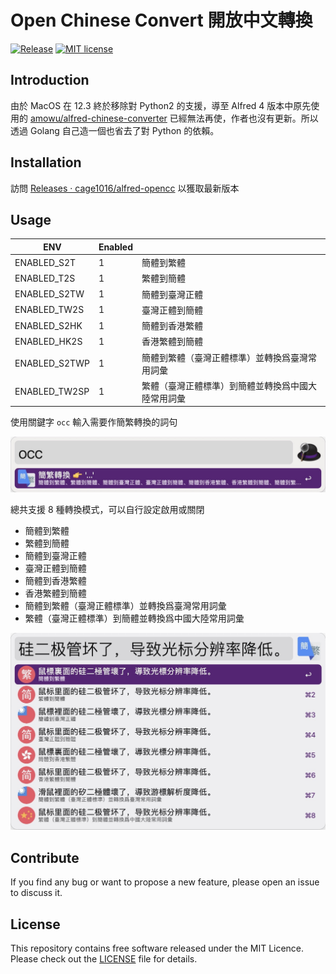 # Open Chinese Convert 開放中文轉換

[![Release](https://github.com/cage1016/alfred-opencc/actions/workflows/release.yml/badge.svg)](https://github.com/cage1016/alfred-opencc/actions/workflows/release.yml)
[![MIT license](https://img.shields.io/badge/License-MIT-blue.svg)](https://lbesson.mit-license.org/)

## Introduction

由於 MacOS 在 12.3 終於移除對 Python2 的支援，導至 Alfred 4 版本中原先使用的 [amowu/alfred-chinese-converter](https://github.com/amowu/alfred-chinese-converter) 已經無法再使，作者也沒有更新。所以透過 Golang 自己造一個也省去了對 Python 的依賴。

## Installation

訪問 [Releases · cage1016/alfred-opencc](https://github.com/cage1016/alfred-opencc/releases) 以獲取最新版本

## Usage

| ENV | Enabled  |   |
|----------------|---|---|
| ENABLED_S2T    | 1  | 簡體到繁體 |
| ENABLED_T2S    | 1  | 繁體到簡體 |
| ENABLED_S2TW   | 1  | 簡體到臺灣正體 |
| ENABLED_TW2S   | 1  | 臺灣正體到簡體 |
| ENABLED_S2HK   | 1  | 簡體到香港繁體 |
| ENABLED_HK2S   | 1  | 香港繁體到簡體 |
| ENABLED_S2TWP  | 1  | 簡體到繁體（臺灣正體標準）並轉換爲臺灣常用詞彙 |
| ENABLED_TW2SP  | 1  | 繁體（臺灣正體標準）到簡體並轉換爲中國大陸常用詞彙 |


使用關鍵字 `occ` 輸入需要作簡繁轉換的詞句

![](./screenshots/1.jpg)

總共支援 8 種轉換模式，可以自行設定啟用或關閉

- 簡體到繁體
- 繁體到簡體
- 簡體到臺灣正體
- 臺灣正體到簡體
- 簡體到香港繁體
- 香港繁體到簡體
- 簡體到繁體（臺灣正體標準）並轉換爲臺灣常用詞彙
- 繁體（臺灣正體標準）到簡體並轉換爲中國大陸常用詞彙

![](./screenshots/2.jpg)

## Contribute
If you find any bug or want to propose a new feature, please open an issue to discuss it.

## License
This repository contains free software released under the MIT Licence. Please check out the [LICENSE](./LICENSE) file for details.